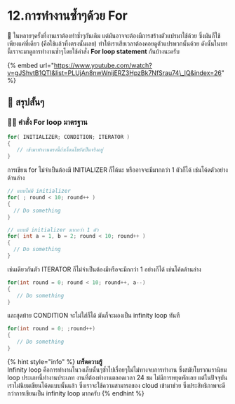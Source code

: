 # 12.การทำงานซ้ำๆด้วย For

💬 ในหลายๆครั้งที่งานเราต้องทำซ้ำๆกันเดิม แต่มันอาจจะต้องมีการสร้างตัวแปรมาใช้ด้วย ซึ่งมันก็ใช้เพียงแค่ที่เดียว \(คือใช้แล้วทิ้งตรงนั้นเลย\) ทำให้เราเสียเวลาต้องคอยดูตัวแปรพวกนั้นด้วย ดังนั้นในบทนี้เราจะมาดูการทำงานซ้ำๆโดยใช้คำสั่ง **For loop statement** กันบ้างนะครับ

{% embed url="https://www.youtube.com/watch?v=gJShvtB1QTI&list=PLUjAn8nwWnijERZ3HpzBk7NfSrau74\_lQ&index=26" %}



## 🎯 สรุปสั้นๆ

### 👨‍🚀 คำสั่ง For loop มาตรฐาน

```csharp
for( INITIALIZER; CONDITION; ITERATOR )
{
   // เข้ามาทำงานตรงนี้ถ้าเงื่อนไขยังเป็นจริงอยู่
}
```

การเขียน for ไม่จำเป็นต้องมี INITIALIZER ก็ได้นะ หรืออาจจะมีมากกว่า 1 ตัวก็ได้ เช่นโค้ดตัวอย่างด้านล่าง

```csharp
// แบบไม่มี initializer
for( ; round < 10; round++ )
{
  // Do something
}

// แบบมี initializer มากกว่า 1 ตัว
for( int a = 1, b = 2; round < 10; round++ )
{
  // Do something
}
```

เช่นเดียวกันตัว ITERATOR ก็ไม่จำเป็นต้องมีหรือจะมีกกว่า 1 อย่างก็ได้ เช่นโค้ดด้านล่าง

```csharp
for(int round = 0; round < 10; round++, a--)
{
   // Do something
}
```

และสุดท้าย CONDITION จะไม่ใส่ก็ได้ มันก็จะมองเป็น infinity loop ทันที

```csharp
for(int round = 0; ;round++)
{
   // Do something
}
```

{% hint style="info" %}
**เกร็ดความรู้**  
Infinity loop คือการทำงานในวงเล็บนั้นๆซ้ำไปเรื่อยๆไม่ไม่ทางจบการทำงาน ซึ่งสมัยโบราณเรานิยม loop ประเภทนี้ทำงานประเภท งานที่ต้องทำงานตลอดเวลา 24 ชม ไม่มีการหยุดพักเลย แต่ในปัจจุบันเราไม่นิยมเขียนโค้ดแบบนั้นแล้ว ซึ่งเราจะใช้ความสามารถของ cloud เข้ามาช่วย ซึ่งประสิทธิภาพจะดีกว่าการเขียนเป็น infinity loop มากครับ
{% endhint %}

